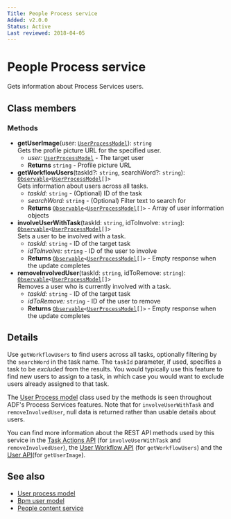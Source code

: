 ```yaml
---
Title: People Process service
Added: v2.0.0
Status: Active
Last reviewed: 2018-04-05
---
```


# People Process service

Gets information about Process Services users.

## Class members

### Methods

-   **getUserImage**(user: [`UserProcessModel`](../core/user-process.model.md)): `string`<br/>
    Gets the profile picture URL for the specified user.
    -   _user:_ [`UserProcessModel`](../core/user-process.model.md)  - The target user
    -   **Returns** `string` - Profile picture URL
-   **getWorkflowUsers**(taskId?: `string`, searchWord?: `string`): [`Observable`](http://reactivex.io/documentation/observable.html)`<`[`UserProcessModel`](../core/user-process.model.md)`[]>`<br/>
    Gets information about users across all tasks.
    -   _taskId:_ `string`  - (Optional) ID of the task
    -   _searchWord:_ `string`  - (Optional) Filter text to search for
    -   **Returns** [`Observable`](http://reactivex.io/documentation/observable.html)`<`[`UserProcessModel`](../core/user-process.model.md)`[]>` - Array of user information objects
-   **involveUserWithTask**(taskId: `string`, idToInvolve: `string`): [`Observable`](http://reactivex.io/documentation/observable.html)`<`[`UserProcessModel`](../core/user-process.model.md)`[]>`<br/>
    Sets a user to be involved with a task.
    -   _taskId:_ `string`  - ID of the target task
    -   _idToInvolve:_ `string`  - ID of the user to involve
    -   **Returns** [`Observable`](http://reactivex.io/documentation/observable.html)`<`[`UserProcessModel`](../core/user-process.model.md)`[]>` - Empty response when the update completes
-   **removeInvolvedUser**(taskId: `string`, idToRemove: `string`): [`Observable`](http://reactivex.io/documentation/observable.html)`<`[`UserProcessModel`](../core/user-process.model.md)`[]>`<br/>
    Removes a user who is currently involved with a task.
    -   _taskId:_ `string`  - ID of the target task
    -   _idToRemove:_ `string`  - ID of the user to remove
    -   **Returns** [`Observable`](http://reactivex.io/documentation/observable.html)`<`[`UserProcessModel`](../core/user-process.model.md)`[]>` - Empty response when the update completes

## Details

Use `getWorkflowUsers` to find users across all tasks, optionally filtering by the `searchWord`
in the task name. The `taskId` parameter, if used, specifies a task to be _excluded_ from the
results. You would typically use this feature to find new users to assign to a task, in which
case you would want to exclude users already assigned to that task.

The [User Process model](user-process.model.md) class used by the methods is seen throughout
ADF's Process Services features. Note that for `involveUserWithTask` and `removeInvolvedUser`,
null data is returned rather than usable details about users.

You can find more information about the REST API methods used by this service in the
[Task Actions API](https://github.com/Alfresco/alfresco-js-api/blob/master/src/alfresco-activiti-rest-api/docs/TaskActionsApi.md#involveUser)
(for `involveUserWithTask` and `removeInvolvedUser`), the
[User Workflow API](https://github.com/Alfresco/alfresco-js-api/blob/master/src/alfresco-activiti-rest-api/docs/UsersWorkflowApi.md#getUsers)
(for `getWorkflowUsers`) and the
[User API](https://github.com/Alfresco/alfresco-js-api/blob/master/src/alfresco-activiti-rest-api/docs/UserApi.md#getuserprofilepictureurl)(for `getUserImage`).

## See also

-   [User process model](user-process.model.md)
-   [Bpm user model](bpm-user.model.md)
-   [People content service](people-content.service.md)
